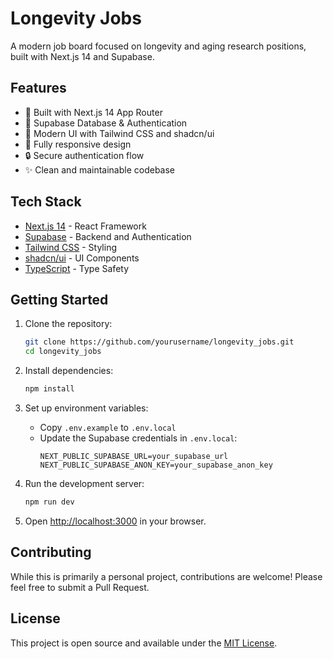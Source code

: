 # Longevity Jobs

A modern job board focused on longevity and aging research positions, built with Next.js 14 and Supabase.

## Features

- 🚀 Built with Next.js 14 App Router
- 💾 Supabase Database & Authentication
- 🎨 Modern UI with Tailwind CSS and shadcn/ui
- 📱 Fully responsive design
- 🔒 Secure authentication flow
- ✨ Clean and maintainable codebase

## Tech Stack

- [Next.js 14](https://nextjs.org/) - React Framework
- [Supabase](https://supabase.com/) - Backend and Authentication
- [Tailwind CSS](https://tailwindcss.com/) - Styling
- [shadcn/ui](https://ui.shadcn.com/) - UI Components
- [TypeScript](https://www.typescriptlang.org/) - Type Safety

## Getting Started

1. Clone the repository:
   ```bash
   git clone https://github.com/yourusername/longevity_jobs.git
   cd longevity_jobs
   ```

2. Install dependencies:
   ```bash
   npm install
   ```

3. Set up environment variables:
   - Copy `.env.example` to `.env.local`
   - Update the Supabase credentials in `.env.local`:
     ```
     NEXT_PUBLIC_SUPABASE_URL=your_supabase_url
     NEXT_PUBLIC_SUPABASE_ANON_KEY=your_supabase_anon_key
     ```

4. Run the development server:
   ```bash
   npm run dev
   ```

5. Open [http://localhost:3000](http://localhost:3000) in your browser.

## Contributing

While this is primarily a personal project, contributions are welcome! Please feel free to submit a Pull Request.

## License

This project is open source and available under the [MIT License](LICENSE).
